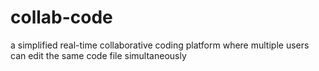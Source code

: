 # collab-code
 a simplified real-time collaborative coding platform where multiple users can edit the same code file simultaneously

